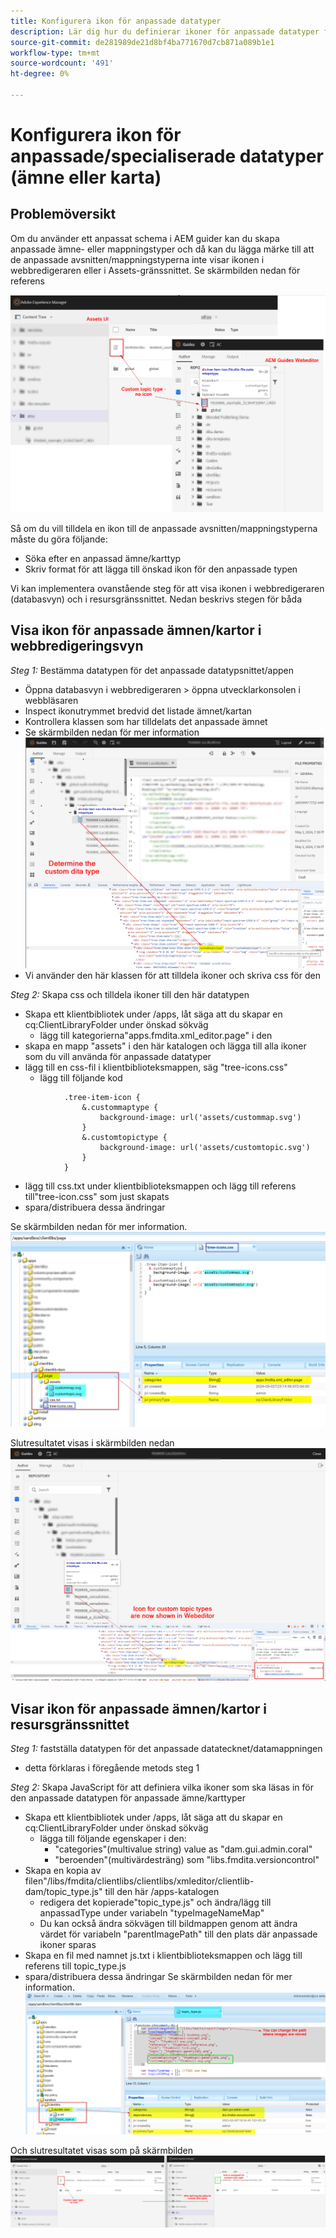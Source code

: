 ```yaml
---
title: Konfigurera ikon för anpassade datatyper
description: Lär dig hur du definierar ikoner för anpassade datatyper för att visa deras ikoner i olika gränssnitt i AEM
source-git-commit: de281989de21d8bf4ba771670d7cb871a089b1e1
workflow-type: tm+mt
source-wordcount: '491'
ht-degree: 0%

---
```


# Konfigurera ikon för anpassade/specialiserade datatyper (ämne eller karta)


## Problemöversikt

Om du använder ett anpassat schema i AEM guider kan du skapa anpassade ämne- eller mappningstyper och då kan du lägga märke till att de anpassade avsnitten/mappningstyperna inte visar ikonen i webbredigeraren eller i Assets-gränssnittet. Se skärmbilden nedan för referens

![skärmbild för referens](../assets/authoring/custom-ditatype-icon-notshown.png)


Så om du vill tilldela en ikon till de anpassade avsnitten/mappningstyperna måste du göra följande:
- Söka efter en anpassad ämne/karttyp
- Skriv format för att lägga till önskad ikon för den anpassade typen


Vi kan implementera ovanstående steg för att visa ikonen i webbredigeraren (databasvyn) och i resursgränssnittet. Nedan beskrivs stegen för båda


## Visa ikon för anpassade ämnen/kartor i webbredigeringsvyn

_Steg 1:_ Bestämma datatypen för det anpassade datatypsnittet/appen
- Öppna databasvyn i webbredigeraren > öppna utvecklarkonsolen i webbläsaren
- Inspect ikonutrymmet bredvid det listade ämnet/kartan
- Kontrollera klassen som har tilldelats det anpassade ämnet
- Se skärmbilden nedan för mer information ![Se skärmbilden](../assets/authoring/custom-ditatype-icon-knowditatype.png)
- Vi använder den här klassen för att tilldela ikoner och skriva css för den

_Steg 2:_ Skapa css och tilldela ikoner till den här datatypen
- Skapa ett klientbibliotek under /apps, låt säga att du skapar en cq:ClientLibraryFolder under önskad sökväg
   - lägg till kategorierna&quot;apps.fmdita.xml_editor.page&quot; i den
- skapa en mapp &quot;assets&quot; i den här katalogen och lägga till alla ikoner som du vill använda för anpassade datatyper
- lägg till en css-fil i klientbiblioteksmappen, säg &quot;tree-icons.css&quot;
   - lägg till följande kod

```
            .tree-item-icon {
                &.custommaptype {
                    background-image: url('assets/custommap.svg')
                }
                &.customtopictype {
                    background-image: url('assets/customtopic.svg')
                }
            }
```

- lägg till css.txt under klientbiblioteksmappen och lägg till referens till&quot;tree-icon.css&quot; som just skapats
- spara/distribuera dessa ändringar

Se skärmbilden nedan för mer information.
![Se skärmbild](../assets/authoring/custom-ditatype-icon-define-webeditor-styles.png)

Slutresultatet visas i skärmbilden nedan
![visas i skärmbild](../assets/authoring/custom-ditatype-icon-webeditor-showstyles.png)


## Visar ikon för anpassade ämnen/kartor i resursgränssnittet

_Steg 1:_ fastställa datatypen för det anpassade datatecknet/datamappningen
- detta förklaras i föregående metods steg 1

_Steg 2:_ Skapa JavaScript för att definiera vilka ikoner som ska läsas in för den anpassade datatypen för anpassade ämne/karttyper
- Skapa ett klientbibliotek under /apps, låt säga att du skapar en cq:ClientLibraryFolder under önskad sökväg
   - lägga till följande egenskaper i den:
      - &quot;categories&quot;(multivalue string) value as &quot;dam.gui.admin.coral&quot;
      - &quot;beroenden&quot;(multivärdesträng) som &quot;libs.fmdita.versioncontrol&quot;
- Skapa en kopia av filen&quot;/libs/fmdita/clientlibs/clientlibs/xmleditor/clientlib-dam/topic_type.js&quot; till den här /apps-katalogen
   - redigera det kopierade&quot;topic_type.js&quot; och ändra/lägg till anpassadType under variabeln &quot;typeImageNameMap&quot;
   - Du kan också ändra sökvägen till bildmappen genom att ändra värdet för variabeln &quot;parentImagePath&quot; till den plats där anpassade ikoner sparas
- Skapa en fil med namnet js.txt i klientbiblioteksmappen och lägg till referens till topic_type.js
- spara/distribuera dessa ändringar Se skärmbilden nedan för mer information.
  ![Se skärmbild](../assets/authoring/custom-ditatype-icon-define-assetsui-styles.png)

Och slutresultatet visas som på skärmbilden ![visas i skärmbild](../assets/authoring/custom-ditatype-icon-assetsui-showstyles.png)